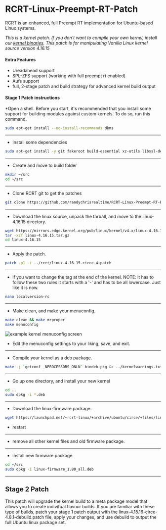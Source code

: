 # RCRT-Linux-Preempt-RT-Patch

RCRT is an enhanced, full Preempt RT implementation for Ubuntu-based Linux systems.


*This is a kernel patch. If you don't want to compile your own kernel, install our [kernel binaries](https://launchpad.net/~rcrt-linux/circe). This patch is for manipulating Vanilla Linux kernel source version 4.16.15*

#### Extra Features
  * Ureadahead support 
  * SPL-ZFS support (working with full preempt rt enabled)
  * Aufs support
  * full, 2-stage patch and build strategy for advanced kernel build output


#### Stage 1 Patch instructions
  *Open a shell. Before you start, it's recommended that you install some support for building modules against custom kernels. To do so, run this command.
```bash
sudo apt-get install --no-install-recommends dkms
```
---
  * Install some dependencies
```bash
sudo apt-get install -y git fakeroot build-essential xz-utils libssl-dev bc kernel-package libncurses5-dev ccache wget dh-make devscripts subversion perl gawk libelf-dev bison flex qt4-qmake libqt4-dev pkg-config
```
---
  * Create and move to build folder
```bash
mkdir ~/src
cd ~/src
```
---
  * Clone RCRT git to get the patches
```bash
git clone https://github.com/randychrisrealtime/RCRT-Linux-Preempt-RT-Patch rcrt
```
---
  * Download the linux source, unpack the tarball, and move to the linux-4.16.15 directory.

```bash
wget https://mirrors.edge.kernel.org/pub/linux/kernel/v4.x/linux-4.16.15.tar.gz 
tar -xzf linux-4.16.15.tar.gz
cd linux-4.16.15
```
---
  * Apply the patch.
```bash
patch -p1 -i ../rcrt/linux-4.16.15-circe-4.patch
```
---
 * if you want to change the tag at the end of the kernel. NOTE: it has to follow these two rules it starts with a '-' and has to be all lowercase. Just like it is now.
```bash
nano localversion-rc
```
---
  * Make clean, and make your menuconfig.
```bash
make clean && make mrproper
make menuconfig
```
![example kernel menuconfig screen](https://linuxhint.com/wp-content/uploads/2018/02/s7.png)
  * Edit the menuconfig settings to your liking, save, and exit.
---
  * Compile your kernel as a deb package.
```bash
make -j `getconf _NPROCESSORS_ONLN` bindeb-pkg &> ../kernelwarnings.txt
```
---
  * Go up one directory, and install your new kernel
```bash
cd ..
sudo dpkg -i *.deb
```
---
  * Download the linux-firmware package.
```bash
wget https://launchpad.net/~rcrt-linux/+archive/ubuntu/circe/+files/linux-firmware_1.180_all.deb
```
  * restart
---
  * remove all other kernel files and old firmware package.
---
  * install new firmware package
```bash
cd ~/src
sudo dpkg -i linux-firmware_1.80_all.deb
```
---
## Stage 2 Patch
This patch will upgrade the kernel build to a meta package model that allows you to create indivifual flavour builds. If you are familiar with these type of builds, patch your stage 1 patch output with the linux-4.15.16-circe-4.8.1-debuild.patch file, apply your changes, and use debuild to output the full Ubuntu linux package set.
